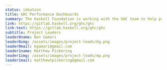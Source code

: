 ```yaml
---
status: ideation
title: GHC Performance Dashboards
summary: The Haskell Foundation is working with the GHC team to help provide dashboard monitors for Haskell critical libraries (e.g. Aeson, Text, Bytestring).
link: https://gitlab.haskell.org/ghc/ghc
link-text: https://gitlab.haskell.org/ghc/ghc
subtitle: Project Leaders
leader0name: Ben Gamari
leader0img: /assets/images/project-leads/bg.png
leader0mail: bgamari@gmail.com
leader1name: Matthew Pickering
leader1img: /assets/images/project-leads/mp.png
leader1mail: matthewtpickering@gmail.com
---
```

